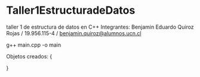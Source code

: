 # Taller1EstructuradeDatos
taller 1 de estructura de datos en C++
Integrantes: Benjamin Eduardo Quiroz Rojas / 19.956.115-4 / benjamin.quiroz@alumnos.ucn.cl

g++ main.cpp -o main

Objetos creados:
{
    
}
